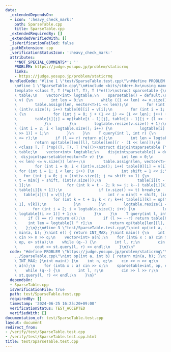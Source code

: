 ```yaml
---
data:
  _extendedDependsOn:
  - icon: ':heavy_check_mark:'
    path: SparseTable.cpp
    title: SparseTable.cpp
  _extendedRequiredBy: []
  _extendedVerifiedWith: []
  _isVerificationFailed: false
  _pathExtension: cpp
  _verificationStatusIcon: ':heavy_check_mark:'
  attributes:
    '*NOT_SPECIAL_COMMENTS*': ''
    PROBLEM: https://judge.yosupo.jp/problem/staticrmq
    links:
    - https://judge.yosupo.jp/problem/staticrmq
  bundledCode: "#line 1 \"test/SparseTable.test.cpp\"\n#define PROBLEM \"https://judge.yosupo.jp/problem/staticrmq\"\
    \n#line 1 \"SparseTable.cpp\"\n#include <bits/stdc++.h>\nusing namespace std;\n\
    template <class T, T (*op)(T, T), T (*e)()>\nstruct sparsetable {\n    vector<vector<T>>\
    \ table;\n    vector<int> logtable;\n    sparsetable() = default;\n    sparsetable(vector<T>\
    \ v) {\n        int len = 0;\n        while ((1 << len) <= v.size()) len++;\n\
    \        table.assign(len, vector<T>(1 << len));\n        for (int i = 0; i <\
    \ (int)v.size(); i++) table[0][i] = v[i];\n        for (int i = 1; i < len; i++)\
    \ {\n            for (int j = 0; j + (1 << i) <= (1 << len); j++) {\n        \
    \        table[i][j] = op(table[i - 1][j], table[i - 1][j + (1 << (i - 1))]);\n\
    \            }\n        }\n        logtable.resize(v.size() + 1);\n        for\
    \ (int i = 2; i < logtable.size(); i++) {\n            logtable[i] = logtable[(i\
    \ >> 1)] + 1;\n        }\n    }\n    T query(int l, int r) {\n        assert(l\
    \ <= r);\n        if (l == r) return e();\n        int len = logtable[r - l];\n\
    \        return op(table[len][l], table[len][r - (1 << len)]);\n    }\n};\ntemplate\
    \ <class T, T (*op)(T, T), T (*e)()>\nstruct disjointsparsetable {\n    vector<vector<T>>\
    \ table;\n    vector<int> logtable;\n    disjointsparsetable() = default;\n  \
    \  disjointsparsetable(vector<T> v) {\n        int len = 0;\n        while ((1\
    \ << len) <= v.size()) len++;\n        table.assign(len, vector<T>(1 << len, e()));\n\
    \        for (int i = 0; i < (int)v.size(); i++) table[0][i] = v[i];\n       \
    \ for (int i = 1; i < len; i++) {\n            int shift = 1 << i;\n         \
    \   for (int j = 0; j < (int)v.size(); j += shift << 1) {\n                int\
    \ t = min(j + shift, (int)v.size());\n                table[i][t - 1] = v[t -\
    \ 1];\n                for (int k = t - 2; k >= j; k--) table[i][k] = op(v[k],\
    \ table[i][k + 1]);\n                if (v.size() <= t) break;\n             \
    \   table[i][t] = v[t];\n                int r = min(t + shift, (int)v.size());\n\
    \                for (int k = t + 1; k < r; k++) table[i][k] = op(table[i][k -\
    \ 1], v[k]);\n            }\n        }\n        logtable.resize(1 << len);\n \
    \       for (int i = 2; i < logtable.size(); i++) {\n            logtable[i] =\
    \ logtable[(i >> 1)] + 1;\n        }\n    }\n    T query(int l, int r) {\n   \
    \     if (l == r) return e();\n        if (l >= --r) return table[0][l];\n   \
    \     int len = logtable[l ^ r];\n        return op(table[len][l], table[len][r]);\n\
    \    };\n};\n#line 3 \"test/SparseTable.test.cpp\"\nint op(int a, int b) { return\
    \ min(a, b); }\nint e() { return INT_MAX; }\nint main() {\n    int n, q;\n   \
    \ cin >> n >> q;\n    vector<int> a(n);\n    for (int& x : a) cin >> x;\n    sparsetable<int,\
    \ op, e> st(a);\n    while (q--) {\n        int l, r;\n        cin >> l >> r;\n\
    \        cout << st.query(l, r) << endl;\n    }\n}\n"
  code: "#define PROBLEM \"https://judge.yosupo.jp/problem/staticrmq\"\n#include \"\
    ../SparseTable.cpp\"\nint op(int a, int b) { return min(a, b); }\nint e() { return\
    \ INT_MAX; }\nint main() {\n    int n, q;\n    cin >> n >> q;\n    vector<int>\
    \ a(n);\n    for (int& x : a) cin >> x;\n    sparsetable<int, op, e> st(a);\n\
    \    while (q--) {\n        int l, r;\n        cin >> l >> r;\n        cout <<\
    \ st.query(l, r) << endl;\n    }\n}"
  dependsOn:
  - SparseTable.cpp
  isVerificationFile: true
  path: test/SparseTable.test.cpp
  requiredBy: []
  timestamp: '2024-06-25 16:25:20+09:00'
  verificationStatus: TEST_ACCEPTED
  verifiedWith: []
documentation_of: test/SparseTable.test.cpp
layout: document
redirect_from:
- /verify/test/SparseTable.test.cpp
- /verify/test/SparseTable.test.cpp.html
title: test/SparseTable.test.cpp
---
```


